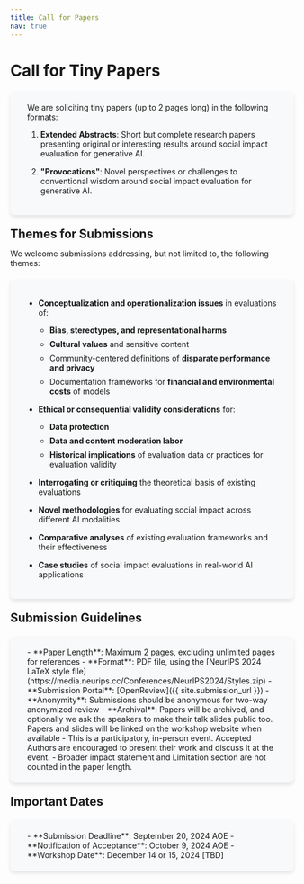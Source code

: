 ```yaml
---
title: Call for Papers
nav: true
---
```


<style>
  .highlight {
    font-weight: bold;
    color: #1a1a1a;
  }
  .container {
    background-color: #f8f9fa;
    border-radius: 8px;
    padding: 20px 30px;
    margin-top: 20px;
    margin-bottom: 20px;
    box-shadow: 0 4px 6px rgba(0, 0, 0, 0.1);
  }
  .container ul {
    padding-left: 20px;
  }
  .container li {
    margin-bottom: 15px;
  }
  .container li ul li {
    margin-bottom: 8px;
  }
  a {
    color: #0366d6;
  }
  h1 {
    margin-bottom: 0.5em;
  }
  h2 {
    margin-top: 0.5em;
    margin-bottom: 0.5em;
  }
  .container + h2 {
    margin-top: 1em;
  }
</style>

# Call for Tiny Papers

<div class="container" markdown="1">
We are soliciting tiny papers (up to 2 pages long) in the following formats:

1. **Extended Abstracts**: Short but complete research papers presenting original or interesting results around social impact evaluation for generative AI.
2. **"Provocations"**: Novel perspectives or challenges to conventional wisdom around social impact evaluation for generative AI.
</div>

## Themes for Submissions

We welcome submissions addressing, but not limited to, the following themes:

<div class="container" markdown="1">
  
- **Conceptualization and operationalization issues** in evaluations of:
  - **Bias, stereotypes, and representational harms**
  - **Cultural values** and sensitive content
  - Community-centered definitions of **disparate performance and privacy**
  - Documentation frameworks for **financial and environmental costs** of models

- **Ethical or consequential validity considerations** for:
  - **Data protection**
  - **Data and content moderation labor**
  - **Historical implications** of evaluation data or practices for evaluation validity

- **Interrogating or critiquing** the theoretical basis of existing evaluations

- **Novel methodologies** for evaluating social impact across different AI modalities

- **Comparative analyses** of existing evaluation frameworks and their effectiveness

- **Case studies** of social impact evaluations in real-world AI applications
</div>

## Submission Guidelines

<div class="container" markdown="1">
- **Paper Length**: Maximum 2 pages, excluding unlimited pages for references
- **Format**: PDF file, using the [NeurIPS 2024 LaTeX style file](https://media.neurips.cc/Conferences/NeurIPS2024/Styles.zip)
- **Submission Portal**: [OpenReview]({{ site.submission_url }})
- **Anonymity**: Submissions should be anonymous for two-way anonymized review
- **Archival**: Papers will be archived, and optionally we ask the speakers to make their talk slides public too. Papers and slides will be linked on the workshop website when available
- This is a participatory, in-person event. Accepted Authors are encouraged to present their work and discuss it at the event.
- Broader impact statement and Limitation section are not counted in the paper length.
</div>

## Important Dates

<div class="container" markdown="1">
- **Submission Deadline**: September 20, 2024 AOE
- **Notification of Acceptance**: October 9, 2024 AOE
- **Workshop Date**: December 14 or 15, 2024 [TBD]
</div>
